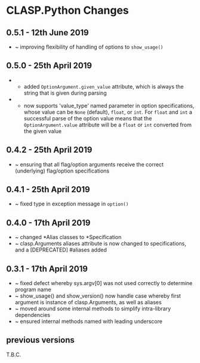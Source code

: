 # **CLASP.Python** Changes

## 0.5.1 - 12th June 2019

* ~ improving flexibility of handling of options to ``show_usage()``

## 0.5.0 - 25th April 2019

* + added ``OptionArgument.given_value`` attribute, which is always the string that is given during parsing
* + now supports 'value_type' named parameter in option specifications, whose value can be ``None`` (default), ``float``, or ``int``. For ``float`` and ``int`` a successful parse of the option value means that the ``OptionArgument.value`` attribute will be a ``float`` or ``int`` converted from the given value

## 0.4.2 - 25th April 2019

* ~ ensuring that all flag/option arguments receive the correct (underlying) flag/option specifications

## 0.4.1 - 25th April 2019

* ~ fixed type in exception message in ``option()``

## 0.4.0 - 17th April 2019

* ~ changed *Alias classes to *Specification
* ~ clasp.Arguments aliases attribute is now changed to specifications, and a [DEPRECATED] #aliases added

## 0.3.1 - 17th April 2019

* ~ fixed defect whereby sys.argv[0] was not used correctly to determine program name
* ~ show_usage() and show_version() now handle case whereby first argument is instance of clasp.Arguments, as well as aliases
* ~ moved around some internal methods to simplify intra-library dependencies
* ~ ensured internal methods named with leading underscore


## previous versions

T.B.C.


